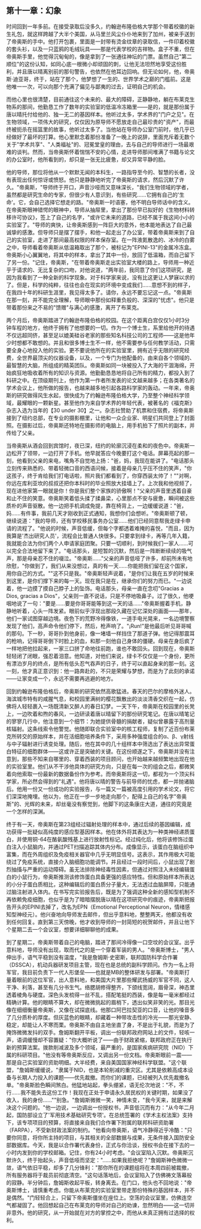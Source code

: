 ## 第十一章：幻象

时间回到一年多前。在接受录取后没多久，约翰逊布隆伯格大学那个带着校徽的新生礼包，就这样跨越了大半个美国，从马里兰风尘仆仆地来到了加州，被亲手送到了帝奥斯的手中。他打开包裹，里面是一封带有烫金纹章的录取信，一件印着校徽的套头衫，以及一只蓝鸦的毛绒玩具——那是代表学校的吉祥物。盒子不重，但在帝奥斯手里，他觉得沉甸甸的，像是拿到了一张通往神坛的门票。虽然自己"第二顺位"的这份认知，如同心底一根微小却顽固的刺，让他无法坦然地享受这份胜利，并且唐以晴离别前的那句警告，也依然在他耳边回响。但无论如何，他，帝奥斯·迪亚哥，终于，站在了那个，他梦想了一生的、世界学术之巅的门槛前。这是他唯一一次，可以向那个充满了偏见与鄙夷的过去，证明自己的机会。

而他心里也很清楚，目前通往这个未来的、最大的障碍，正静静地，躺在布莱克生物系的那间，他勤恳工作了数年的实验室的低温冷冻箱里——是的，就是那份属于唐以晴托付给他的、独一无二的基因样本。他听过太多，学术界的"门户之见"。在生物领域，一项伟大的研究，仅仅因为原导师不愿放走自己最珍贵的"资产"，而最终被扼杀在摇篮里的故事，他听过太多了。当他站在导师办公室门前时，他几乎已经做好了最坏的打算。他心里默念着那份准备了一晚上的说辞，里面充斥着无数个关于"学术共享"、"人类福祉"的、冠冕堂皇的理由，去与自己的导师进行一场最艰难的谈判。然而，当帝奥斯怀着惴惴不安的心情，走进导师那间堆满了书籍与论文的办公室时，他所看到的，却只是一张无比疲惫，却又异常平静的脸。

他的导师，那位将他从一个默默无闻的本科生，一路指导至今的、智慧的长者，没有表现出任何惊讶或愤怒。他只是静静地听完了帝奥斯的请求，然后沉默了许久。"帝奥斯，"导师终于开口，声音沙哑而又意味深长，"我们生物领域的学者，虽然都是研究生命的专家，但很少有人意识到，有些研究......它拥有自己的'生命'。它，会自己选择它想走的路。"帝奥斯一时语塞，他不明白导师话中的含义。在帝奥斯眼神错愕的眼神中，导师从抽屉里，拿出了那份早已拟好的《生物材料转移许可协议》，签上了自己的名字，"或许它未来的道路，已经不属于我这间小小的实验室了。"导师的爽快，让帝奥斯感到一阵巨大的意外，他本能地表达了自己最诚挚的感激。但导师只是摆了摆手，和他一起走出了办公室，带着帝奥斯来到了自己的实验室，走进了那间最高权限的样本保存室。在一阵液氮散逸的、冰冷的白雾之中，导师看着帝奥斯从低温箱取出了那个，被标记为"EPINI-13"的金属冷冻盒。帝奥斯小心翼翼地，将其中的样本，拿出了其中一份，放回了低温箱，而自己留下了另一份。"记住，帝奥斯，"在带着帝奥斯走出实验室大楼的路上，导师用一种近乎于请求的、无比复杂的口吻，对他说道，"两年前，我同意了你们这项研究，是因为我看到了一种全新的科学现象。对于科学家来说，没有比这更让人梦寐以求的了。但是，科学的纯粹，往往也会在现实的环境中变成我们......意想不到的样子，在我四十年的科研生涯里，我见得太多了。请你，永远不要忘记这一点。"帝奥斯在那一刻，并不能完全理解，导师眼中那份如释重负般的、深深的"忧虑"。他只是带着那份来之不易的"馈赠"与满心的感激，离开了布莱克。

两个月后，帝奥斯踏进了约翰逊布隆伯格的校园。在这个距离白宫仅仅1小时3分钟车程的地方，他终于拥有了他想要的一切。作为一个博士生，系里给他开的待遇不仅远超同侪，甚至足以媲美硅谷老家的那些知名科技公司的工程师——这是他年少时想都不敢想的。并且和很多博士生不一样，他不需要参与任何教学活动，只需要全身心地投入他的实验。更不要说他所在的实验室里，拥有近乎无限的研究经费，全世界最顶尖的仪器设备，以及，一个专门为他配备的，由来自各个领域的、最智慧的大脑，所组成的精英团队。帝奥斯如同一块被投入了大海的干涸海绵，开始疯狂地吸收着所有的知识与资源。他勤勤恳恳地将自己所有的精力，都投入到了科研之中。在顶级期刊上，他作为第一作者所发表的论文越来越多；在各类著名的学术会议上，他所做的报告，也越来越多地引起各路科学家的轰动。一年来，帝奥斯的研究做得风生水起，很快成为了约翰逊布隆伯格大学，乃至整个神经科学领域，最耀眼的一颗新星。甚至他作为来自学术界的年轻代表，被著名的《福克斯》杂志入选为当年的【30 under 30】之一。杂志社赞助了机票和住宿费，将帝奥斯接到了纽约总部，在专业的摄影棚里，让他和一众企业家、明星们共同登上了封面照。在摄影过后，帝奥斯还特地在摄影师的电脑上，用手机拍下了照片的副本，并传给了父亲。

当帝奥斯从酒会回到宾馆时，夜已深，纽约的轮廓沉浸在柔和的夜色中。帝奥斯一边松开了领带，一边打开了手机。他早就答应今晚要打这个电话。屏幕亮起的那一刻，他看到父亲的来电，嘴角不自觉地上扬："爸，妈，我现在能讲了。"电话那头立刻传来熟悉的、带着轻微口音的西语问候，接着是母亲几乎压不住的笑声，"你这孩子，终于肯给我们打电话啦，照片我们都看到了，你穿西装太帅了！""对啊，你远在库利亚坎的叔叔还把你本科时的毕业照放大挂墙上了。上次我和他视频了，现在进他家第一眼就是你！你是我们整个家族的骄傲啊！"父亲的声音里透着自豪和止不住的笑意。帝奥斯笑着低头揉了揉鼻梁，心里那点不安与疲惫，瞬间被这些质朴的声音驱散。他一边把手机调成免提，靠在椅背上，一边缓缓说道："爸，妈......有件事，我前几天才刚收到正式通知，我想你们会想听。"帝奥斯顿了顿，继续说道："我的导师，还有学校移民事务办公室......他们已经同意帮我走绿卡申请的流程了。"他说的时候，声音低缓，但每个字都透着难掩的喜悦，"而且，因为我算是'杰出研究人员'，流程会比普通人快很多。只要拿到绿卡，再等几年入籍，我就能合法为你们两个人申请家庭团聚。只要一切顺利，到时候我们一家人......可以完全合法地留下来了。"电话那头，是短暂的沉默，然后是一阵断断续续的吸气声，那是母亲忍不住的啜泣。"帝奥斯......"父亲的声音低哑了许多，却前所未有地欣慰，"你做到了，我们从来没想过，真的有一天......你能把我们留在这个国家，用你自己的方式。""这不只是我。"帝奥斯轻声说着，"是你们让我在五岁的时候来到这里，是你们撑下来的每一天。现在我只是在，继承你们的努力而已。"一边说着，他一边摸了摸自己脖子上的坠饰。电话那头，母亲一直在念叨"Gracias a Dios, gracias a Dios"，父亲则一直不说话，只是不停地吸鼻子。过了很久，他哽咽地说了一句："要是......要是你哥哥能等到这一天的话......"帝奥斯握着手机，静静地听着，心头一阵发紧。眼前似乎浮现出那段久藏在记忆深处的画面——那年，他们一家试图穿越边境。夜色下的荒野冷得像铁，一道手电光晃来，一名边境警察发现了他们，高声命令他们停下，然后，枪声响了。"¡Run!"是他最后听见哥哥喊的那句。下一秒，哥哥扑到他身前，像一堵墙一样挡住了那道子弹。他记得那震耳的枪响，记得哥哥倒下时脸上的血，和那一刻他自己身体的僵硬。母亲在身后疯了一样地把他拉起来，一家三口拼了命地往前跑，谁也不敢回头。回到现在，帝奥斯轻轻闭了闭眼，强忍着泪意。他知道，对他们来说，绿卡不仅仅是一个身份，更所有漂泊岁月的终点，是所有低头忍气吞声的日子，终于可以直起身来的那一刻。这一刻，他才真正意识到：他一路奔赴的，不只是荣耀与梦想，而是为了此刻的承诺——让家变成一个，永远不需要再逃避的地方。

回到约翰逊布隆伯格后，帝奥斯的研究依然高歌猛进。春天的巴尔的摩格外迷人。海滨城市特有的咸腥气息，和校园里满树的樱花飘散出的淡淡清香交织在一起，仿佛将人轻轻裹入一场既清新又醉人的春日幻梦。一天下午，帝奥斯在校园里的长凳上，一边吹着和煦的春风，一边研读着唐以晴留下的那份研究笔记。在唐以晴笔记的寥寥几行中，他注意到一个细节：为她提供骨髓的捐献者，疑似曾暴露于高剂量核辐射。这条线索令他警觉。他随即联合实验室中的核工程师，复制了近百份布莱克所转交的原始样本，并在活细胞培养条件下，采用多种强度组合的α、β、γ射线与中子辐射进行诱变处理。随后，他在其中的几十组样本中筛选出了表达出异常蛋白特征的细胞群体——这或许正是突破的关键。在这份顺遂之下，帝奥斯并没有注意到，那些不知来自哪里的、穿着西装的项目顾问，也开始越来越频繁地出现在他的实验室里。他们从不干涉他具体的研究方向，只是在每一次的组会之后，都微笑着向他索取一份最新的数据备份作为参考。而帝奥斯将这一切，都视为一个顶尖科学家，所必然会得到的"礼遇"。他将唐以晴的警告与前导师的忧虑，都一并抛诸脑后。他用一份又一份成功的实验报告，与一篇又一篇被高度引用的学术论文，将它们深深地掩埋。他以为，他正在一步一步地走向那个，配得上自己的名字"帝奥斯"的、光辉的未来，却丝毫没有察觉到，他脚下的这条康庄大道，通往的究竟是一个怎样的深渊。

终于有一天，帝奥斯在第23组经过辐射处理的样本中，通过后续的基因编辑，成功获得一批疑似高纯度的感应型基因样本。他在体外将其表达为一种类神经递质蛋白，并使用铜-64在酪氨酸残基上进行放射性标记。经过纯化后，他将该修饰过蛋白注入小鼠脑内，并通过PET扫描追踪其体内分布。成像显示，该蛋白在脑组织中富集，而在外周组织及免疫相关器官中几乎无明显信号。这表示，其作用极大可能绕过了免疫系统，直接介入脑细胞功能调节。并且经过一段时间后，小鼠出现了剧烈抽搐与严重的运动障碍。虽无法排除神经毒性因素，但通过对照注入未经编辑蛋白的小鼠行为，帝奥斯推测该修饰蛋白具备更强的感应特性。但和原始样本所表达的小分子蛋白质相比，这种编辑后的蛋白质分子量大，无法透过血脑屏障，只能通过脑注射进入体内。在书写完实验报告后，既是为了强调这种全新的感知型机制不再依赖免疫细胞，也似乎是为了暗暗摆脱唐以晴在这项研究中的痕迹，帝奥斯把报告开头的EPINI去掉了，改名为EPN（Emotional Perceptional Neuron，情绪感知型神经元）。他兴奋地向导师发去邮件，但出乎意料地，整整两天，他都没有收到任何回复。直到第三天傍晚，他才收到导师的一封简短的祝贺邮件，并且让他下个星期二去一个会议室，想要详细聊聊他的成果。

到了星期二，帝奥斯带着自己的电脑，踏进了那间冷得像一口空坟的会议室。出乎意料地，导师没有出现，取而代之的是一个穿着军装的男人。"帝奥斯博士，"男人伸出手，语气平稳到没有温度，"我是詹姆斯·史密斯，联邦国防科学合作署（DSSCA），机动兵器研发项目主管，现在也是总统的副科学顾问。作为一名上将军官，我目前负责下一代人形堡垒——也就是MB的整体研发与部署。"帝奥斯打量着眼前的这位军官，出人意料地，和美国大片里那些耀武扬威的军官不同，这人干净、利落，甚至有几分书生气。络腮胡修得整齐，下颌线宽阔，眉骨深，神态里透着棱角与硬度。深色头发梳得一丝不乱，搭配笔挺的西装，像是每一毫米都经过精确计算。他的眼睛不算大，却在微微挑起的眉梢下，透出似笑非笑的光。那目光像在细细衡量帝奥斯，又像在试探底线。他那口阿巴拉契亚的口音，让他的嗓音多了几分质朴的厚度。但灰蓝色的眼睛，却藏着一种带攻击性的冷光——那光安静、稳定，却能让人不寒而栗。帝奥斯不由自主地坐直了身，不是出于礼貌，而是为了掩饰微微发抖的双手。詹姆斯翻开平板，调出一份联邦政府网站上的文件，轻咳一声，语调缓慢却不容置疑："你大概听说了——由于财政紧缩，联邦政府正在执行新的预算法案。拨款削减波及多个领域，最严重的，是国家疾病研究院（NID）下属的科研项目。"他没有等帝奥斯反应，又调出另一份文档。帝奥斯眼前一震——那是自己实验室的资助明细。大半经费，来自美国国家神经科学联盟。"这个联盟，"詹姆斯缓缓说，"隶属于NID，也是本轮削减的重灾区。尤其是依赖高成本设备与长期人力投入的课题——优先裁撤。而你们的课题，已经被列入优先裁撤名单。"帝奥斯脸色瞬间煞白。他猛地站起，拳头绷紧，语无伦次地说："不，不行......我不能失去这份工作！我现在正处于申请永久居民权的关键时期，如果没了收入，我的身份......""别急。"詹姆斯微微一笑，神情未变，"我今天来，就是来解决这个问题的。"他一边说，一边调出一份授权书，声音低沉而有力："从今年二月起，国防部设立了'军用技术基础研究专项'。在总统签署的《学术主权法案》支持下，该专项项目的预算，将直接来自我们合作署下附属的联邦科研资助署（FARPA），不受新财政法案的制约。"他看向帝奥斯，语气冷静得近乎冷酷："只要你同意，将你所主持的项目，与其相关的全部数据与成果，无条件接入国防安全部数据库。今天，我是以合作署代表身份，正式与你洽谈，授权书会在接下去的一小时内发到你的学校邮箱。记住，你有24小时考虑。"会议室陷入沉默。帝奥斯沉默许久，终于抬起头，声音低哑而坚定："......如果我拒绝呢？"詹姆斯神色微微一敛，语气依旧平稳，却多了几分锋利："那你所在的课题组将在本周四前被裁撤，所有服务器将于裁员前彻底清空。"这句话落地后，会议室陷入了仿佛祷文落幕般的寂静。半分钟后，詹姆斯收起平板，转身离去。在门口，他头也不回地说："帝奥斯博士，请慎重考虑。你能从布莱克的实验室里带走那份特殊的基因样本，并不是偶然。"门轻轻合上，只留下帝奥斯僵坐在座位上。空荡的会议室里，仿佛连空气都凝固了。他回想起自己在布莱克的导师对自己的劝谏，忽然明白——这一切并非意外。他的研究，从一开始就在对方的掌控之中，而他从未真正拥有过选择的权利。
